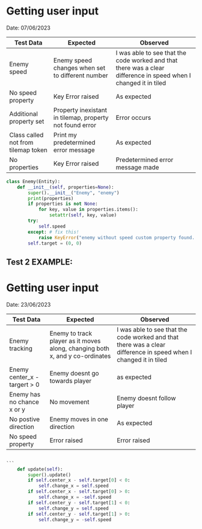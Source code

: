 
# Getting user input

Date: 07/06/2023



| Test Data                           | Expected                                                 | Observed                                                                                                         |
| ----------------------------------- | -------------------------------------------------------- | ---------------------------------------------------------------------------------------------------------------- |
| Enemy speed                         | Enemy speed changes when set to different number         | I was able to see that the code worked and that there was a clear difference in speed when I changed it in tiled |
| No speed property                   | Key Error raised                                         | As expected                                                                                                      |
| Additional property set             | Property inexistant in tilemap, property not found error | Error occurs                                                                                                     |
| Class called not from tilemap token | Print my predetermined error message                     | As expected                                                                                                                 |
| No properties                       | Key Error raised                                         | Predetermined error message made                                                                                 | 

```python
class Enemy(Entity):
    def __init__(self, properties=None):
        super().__init__("Enemy", "enemy")
        print(properties)
        if properties is not None:
            for key, value in properties.items():
                setattr(self, key, value)
        try:
            self.speed
        except: # fix this!
            raise KeyError("enemy without speed custom property found. Check tilemap")
        self.target = (0, 0)
```



## Test 2 EXAMPLE:
# Getting user input

Date: 23/06/2023


| Test Data                    | Expected                                                                     | Observed                                                                                                         |
| ---------------------------- | ---------------------------------------------------------------------------- | ---------------------------------------------------------------------------------------------------------------- |
| Enemy tracking               | Enemy to track player as it moves along, changing both x, and y co-ordinates | I was able to see that the code worked and that there was a clear difference in speed when I changed it in tiled |
| Enemy center_x - targert > 0 | Enemy doesnt go towards player                                               | as expected                                                                                                      |
| Enemy has no chance x or y   | No movement                                                                  | Enemy doesnt follow player                                                                                       |
| No postive direction         | Enemy moves in one direction                                                 | As expected                                                                                                      |
| No speed property            | Error raised                                                                 | Error raised                                                                                                     | 



``````python

```
    def update(self):
        super().update()
        if self.center_x - self.target[0] < 0:
            self.change_x = self.speed
        if self.center_x - self.target[0] > 0:
            self.change_x = -self.speed
        if self.center_y - self.target[1] < 0:
            self.change_y = self.speed
        if self.center_y - self.target[1] > 0:
            self.change_y = -self.speed